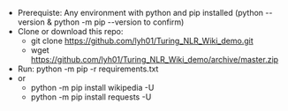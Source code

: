 * Prerequiste: Any environment with python and pip installed (python --version & python -m pip --version to confirm)
* Clone or download this repo:
  + git clone https://github.com/lyh01/Turing_NLR_Wiki_demo.git
  + wget https://github.com/lyh01/Turing_NLR_Wiki_demo/archive/master.zip
* Run: python -m pip -r requirements.txt
* or </br> 
  + python -m pip install wikipedia -U </br>
  + python -m pip install requests -U </br>
